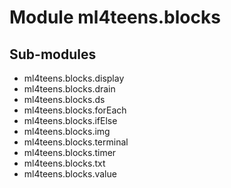 Module ml4teens.blocks
======================

Sub-modules
-----------
* ml4teens.blocks.display
* ml4teens.blocks.drain
* ml4teens.blocks.ds
* ml4teens.blocks.forEach
* ml4teens.blocks.ifElse
* ml4teens.blocks.img
* ml4teens.blocks.terminal
* ml4teens.blocks.timer
* ml4teens.blocks.txt
* ml4teens.blocks.value